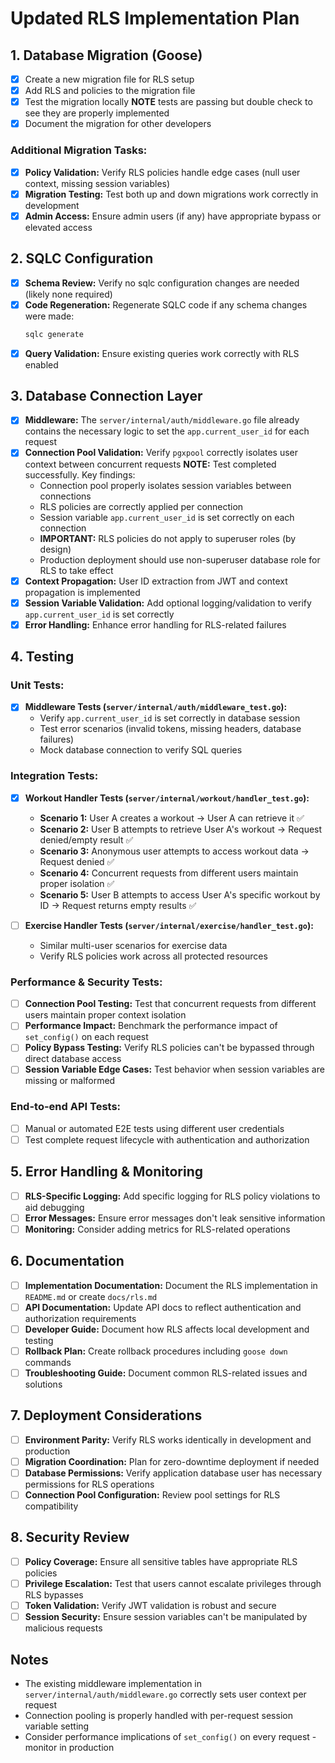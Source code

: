 # Updated RLS Implementation Plan

## 1. Database Migration (Goose)

- [x] Create a new migration file for RLS setup
- [x] Add RLS and policies to the migration file
- [x] Test the migration locally **NOTE** tests are passing but double check to see they are properly implemented
- [x] Document the migration for other developers

### Additional Migration Tasks:

- [x] **Policy Validation:** Verify RLS policies handle edge cases (null user context, missing session variables)
- [x] **Migration Testing:** Test both up and down migrations work correctly in development
- [x] **Admin Access:** Ensure admin users (if any) have appropriate bypass or elevated access

## 2. SQLC Configuration

- [x] **Schema Review:** Verify no sqlc configuration changes are needed (likely none required)
- [x] **Code Regeneration:** Regenerate SQLC code if any schema changes were made:
  ```bash
  sqlc generate
  ```
- [x] **Query Validation:** Ensure existing queries work correctly with RLS enabled

## 3. Database Connection Layer

- [x] **Middleware:** The `server/internal/auth/middleware.go` file already contains the necessary logic to set the `app.current_user_id` for each request
- [x] **Connection Pool Validation:** Verify `pgxpool` correctly isolates user context between concurrent requests
  **NOTE:** Test completed successfully. Key findings:
  - Connection pool properly isolates session variables between connections
  - RLS policies are correctly applied per connection
  - Session variable `app.current_user_id` is set correctly on each connection
  - **IMPORTANT:** RLS policies do not apply to superuser roles (by design)
  - Production deployment should use non-superuser database role for RLS to take effect
- [x] **Context Propagation:** User ID extraction from JWT and context propagation is implemented
- [x] **Session Variable Validation:** Add optional logging/validation to verify `app.current_user_id` is set correctly
- [x] **Error Handling:** Enhance error handling for RLS-related failures

## 4. Testing

### Unit Tests:

- [x] **Middleware Tests (`server/internal/auth/middleware_test.go`):**
  - Verify `app.current_user_id` is set correctly in database session
  - Test error scenarios (invalid tokens, missing headers, database failures)
  - Mock database connection to verify SQL queries

### Integration Tests:

- [x] **Workout Handler Tests (`server/internal/workout/handler_test.go`):**

  - **Scenario 1:** User A creates a workout → User A can retrieve it ✅
  - **Scenario 2:** User B attempts to retrieve User A's workout → Request denied/empty result ✅
  - **Scenario 3:** Anonymous user attempts to access workout data → Request denied ✅
  - **Scenario 4:** Concurrent requests from different users maintain proper isolation ✅
  - **Scenario 5:** User B attempts to access User A's specific workout by ID → Request returns empty results ✅

- [ ] **Exercise Handler Tests (`server/internal/exercise/handler_test.go`):**
  - Similar multi-user scenarios for exercise data
  - Verify RLS policies work across all protected resources

### Performance & Security Tests:

- [ ] **Connection Pool Testing:** Test that concurrent requests from different users maintain proper context isolation
- [ ] **Performance Impact:** Benchmark the performance impact of `set_config()` on each request
- [ ] **Policy Bypass Testing:** Verify RLS policies can't be bypassed through direct database access
- [ ] **Session Variable Edge Cases:** Test behavior when session variables are missing or malformed

### End-to-end API Tests:

- [ ] Manual or automated E2E tests using different user credentials
- [ ] Test complete request lifecycle with authentication and authorization

## 5. Error Handling & Monitoring

- [ ] **RLS-Specific Logging:** Add specific logging for RLS policy violations to aid debugging
- [ ] **Error Messages:** Ensure error messages don't leak sensitive information
- [ ] **Monitoring:** Consider adding metrics for RLS-related operations

## 6. Documentation

- [ ] **Implementation Documentation:** Document the RLS implementation in `README.md` or create `docs/rls.md`
- [ ] **API Documentation:** Update API docs to reflect authentication and authorization requirements
- [ ] **Developer Guide:** Document how RLS affects local development and testing
- [ ] **Rollback Plan:** Create rollback procedures including `goose down` commands
- [ ] **Troubleshooting Guide:** Document common RLS-related issues and solutions

## 7. Deployment Considerations

- [ ] **Environment Parity:** Verify RLS works identically in development and production
- [ ] **Migration Coordination:** Plan for zero-downtime deployment if needed
- [ ] **Database Permissions:** Verify application database user has necessary permissions for RLS operations
- [ ] **Connection Pool Configuration:** Review pool settings for RLS compatibility

## 8. Security Review

- [ ] **Policy Coverage:** Ensure all sensitive tables have appropriate RLS policies
- [ ] **Privilege Escalation:** Test that users cannot escalate privileges through RLS bypasses
- [ ] **Token Validation:** Verify JWT validation is robust and secure
- [ ] **Session Security:** Ensure session variables can't be manipulated by malicious requests

## Notes

- The existing middleware implementation in `server/internal/auth/middleware.go` correctly sets user context per request
- Connection pooling is properly handled with per-request session variable setting
- Consider performance implications of `set_config()` on every request - monitor in production

